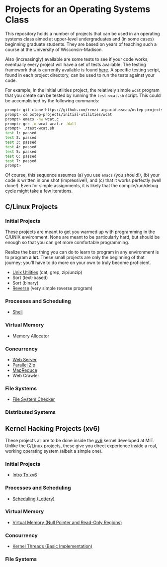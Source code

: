 
# Projects for an Operating Systems Class

This repository holds a number of projects that can be used in an operating
systems class aimed at upper-level undergraduates and (in some cases)
beginning graduate students. They are based on years of teaching such a course
at the University of Wisconsin-Madison.

Also (increasingly) available are some tests to see if your code works; eventually
every project will have a set of tests available. The testing framework that is
currently available is found [here](https://github.com/remzi-arpacidusseau/ostep-projects/tree/master/tester).
A specific testing script, found in each project directory, can be used to run
the tests against your code. 

For example, in the initial utilities project, the relatively simple `wcat`
program that you create can be tested by running the `test-wcat.sh` script.
This could be accomplished by the following commands:
```sh
prompt> git clone https://github.com/remzi-arpacidusseau/ostep-projects
prompt> cd ostep-projects/initial-utilities/wcat
prompt> emacs -nw wcat.c 
prompt> gcc -o wcat wcat.c -Wall 
prompt> ./test-wcat.sh
test 1: passed
test 2: passed
test 3: passed
test 4: passed
test 5: passed
test 6: passed
test 7: passed
prompt> 
```
Of course, this sequence assumes (a) you use `emacs` (you should!), (b) your
code is written in one shot (impressive!), and (c) that it works perfectly
(well done!). Even for simple assignments, it is likely that the
compile/run/debug cycle might take a few iterations.

## C/Linux Projects

### Initial Projects

These projects are meant to get you warmed up with programming in the C/UNIX
environment. None are meant to be particularly hard, but should be enough so
that you can get more comfortable programming. 

Realize the best thing you can do to learn to program in any environment is to
program **a lot**. These small projects are only the beginning of that
journey; you'll have to do more on your own to truly become proficient.

* [Unix Utilities](https://github.com/remzi-arpacidusseau/ostep-projects/tree/master/initial-utilities) (cat, grep, zip/unzip)
* Sort (text-based)
* Sort (binary)
* [Reverse](https://github.com/remzi-arpacidusseau/ostep-projects/tree/master/initial-reverse) (very simple reverse program)

### Processes and Scheduling

* [Shell](https://github.com/remzi-arpacidusseau/ostep-projects/tree/master/processes-shell)

### Virtual Memory

* Memory Allocator

### Concurrency

* [Web Server](https://github.com/remzi-arpacidusseau/ostep-projects/tree/master/concurrency-webserver)
* [Parallel Zip](https://github.com/remzi-arpacidusseau/ostep-projects/tree/master/concurrency-pzip)
* [MapReduce](https://github.com/remzi-arpacidusseau/ostep-projects/tree/master/concurrency-mapreduce)
* Web Crawler

### File Systems

* [File System Checker](https://github.com/remzi-arpacidusseau/ostep-projects/tree/master/filesystems-checker)

### Distributed Systems


## Kernel Hacking Projects (xv6)

These projects all are to be done inside the
[xv6](https://pdos.csail.mit.edu/6.828/2017/xv6.html) kernel developed at
MIT. Unlike the C/Linux projects, these give you direct experience inside a
real, working operating system (albeit a simple one).

### Initial Projects

* [Intro To xv6](https://github.com/remzi-arpacidusseau/ostep-projects/tree/master/initial-xv6)

### Processes and Scheduling

* [Scheduling (Lottery)](https://github.com/remzi-arpacidusseau/ostep-projects/tree/master/scheduling-xv6-lottery)

### Virtual Memory

* [Virtual Memory (Null Pointer and Read-Only Regions)](https://github.com/remzi-arpacidusseau/ostep-projects/tree/master/vm-xv6-intro)

### Concurrency

* [Kernel Threads (Basic Implementation)](https://github.com/remzi-arpacidusseau/ostep-projects/tree/master/concurrency-xv6-threads)

### File Systems




